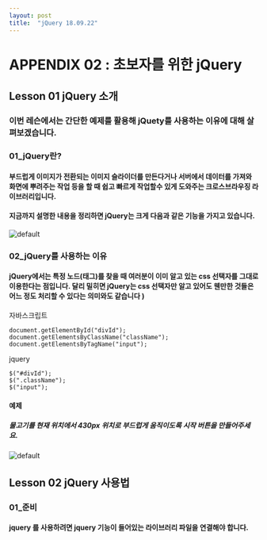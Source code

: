 ```yaml
---
layout: post
title:  "jQuery 18.09.22"
---
```


APPENDIX 02 : 초보자를 위한 jQuery 
=============

Lesson 01 jQuery 소개 
-------------

### 이번 레슨에서는 간단한 예제를 활용해 jQuety를 사용하는 이유에 대해 살펴보겠습니다. 

### 01_jQuery란? 

####  부드럽게 이미지가 전환되는 이미지 슬라이더를 만든다거나 서버에서 데이터를 가져와 화면에 뿌려주는 작업 등을 할 때 쉽고 빠르게 작업할수 있게 도와주는 크로스브라우징 라이브러리입니다.

#### 지금까지 설명한 내용을 정리하면 jQuery는 크게 다음과 같은 기능을 가지고 있습니다. 
![default](https://user-images.githubusercontent.com/42795906/45803883-ac635300-bcf5-11e8-9113-c7255c1ff54b.jpg)


### 02_jQuery를 사용하는 이유

#### jQuery에서는 특정 노드(태그)를 찾을 때 여러분이 이미 알고 있는 css 선택자를 그대로 이용한다는 점입니다. 달리 밀히면 jQuery는 css 선택자만 알고 있어도 웬만한 것들은 어느 정도 처리할 수 있다는 의미와도 같습니다 )

자바스크립트
<pre><code>document.getElementById("divId");
document.getElementsByClassName("className");
document.getElementsByTagName("input");</code></pre>

jquery
<pre><code>$("#divId");
$(".className");
$("input");</code></pre>

#### 예제

#####  물고기를 현재 위치에서 430px 위치로 부드럽게 움직이도록 시작 버튼을 만들어주세요.
![default](https://user-images.githubusercontent.com/42795906/45804493-3a8c0900-bcf7-11e8-8609-724cc82ae579.jpg)


Lesson 02 jQuery 사용법
-------------

### 01_준비

#### jquery 를 사용하려면 jquery 기능이 들어있는 라이브러리 파일을 연결해야 합니다.

<pre><code>
<script src="https://ajax.googleapis.com/ajax/libs/jquery/3.3.1/jquery.min.js"></script>
<script>
$(document).ready(function(){
    $("button").click(function(){
        $("p").hide();
    });
});
</script></code></pre>


